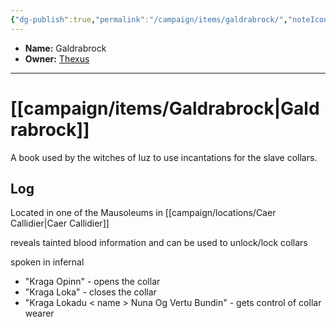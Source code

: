 ```yaml
---
{"dg-publish":true,"permalink":"/campaign/items/galdrabrock/","noteIcon":"","created":"2025-10-26T09:57:19.445-07:00","updated":"2025-10-27T16:34:40.928-07:00"}
---
```



<p><span><ul>
<li dir="auto"><strong>Name:</strong> Galdrabrock</li>
<li dir="auto"><strong>Owner:</strong> <a data-tooltip-position="top" aria-label="campaign/npcs/Thexus.md" data-href="campaign/npcs/Thexus.md" href="campaign/npcs/Thexus.md" class="internal-link" target="_blank" rel="noopener nofollow">Thexus</a></li>
</ul></span></p>

---

# [[campaign/items/Galdrabrock\|Galdrabrock]]
A book used by the witches of Iuz to use incantations for the slave collars. 
## Log
Located in one of the  Mausoleums in [[campaign/locations/Caer Callidier\|Caer Callidier]]

reveals tainted blood information and can be used to unlock/lock collars 

spoken in infernal
- "Kraga Opinn" - opens the collar
- "Kraga Loka" - closes the collar
- "Kraga Lokadu < name > Nuna Og Vertu Bundin" - gets control of collar wearer

